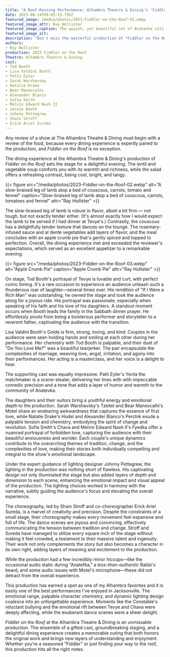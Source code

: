 ```yaml
---
title: "A Roof-Raising Performance: Alhambra Theatre & Dining's 'Fiddler on the Roof'"
date: 2023-08-14T09:03:13.736Z
featured_image: /media/photos/2023-Fiddler-on-the-Roof-01.webp
featured_image_attr: Ray Hollister
featured_image_caption: The quaint, yet beautiful set of Anatevka sits quietly as it waits for the production to begin. Sadly, the reviewer was overly captivated by the performance and forgot to take more photos once the show began!
featured_image_alt: 
description: "Don't miss the masterful production of *Fiddler on the Roof* at The Alhambra Theatre & Dining, featuring an ensemble of a gifted cast, groundbreaking staging, and delightful dining."
authors:
- Ray Hollister
production: 2023 Fiddler on the Roof
Theatre: Alhambra Theatre & Dining
cast: 
- Tod Booth
- Lisa Valdini Booth
- Patti Eyler
- Sarah Warshavsky
- Natalie Drake
- Bear Manescalhi
- Alexander Blanco
- Sofia Smith
- Melvin Edward Nash II
- Jessie Booth
- Johnny Pettegrew
- Shain Stroff
- Erick Ariel Sureda
---
```

Any review of a show at The Alhambra Theatre & Dining must begin with a review of the food, because every dining experience is expertly paired to the production, and *Fiddler on the Roof* is no exception.

The dining experience at the Alhambra Theatre & Dining's production of *Fiddler on the Roof* sets the stage for a delightful evening. The lentil and vegetable soup comforts you with its warmth and richness, while the salad offers a refreshing contrast, being cool, bright, and tangy. 
<!--more-->
{{< figure src="/media/photos/2023-Fiddler-on-the-Roof-02.webp" alt="A slow-braised leg of lamb atop a bed of couscous, carrots, tomato and fennel" caption="Slow-braised leg of lamb atop a bed of couscous, carrots, tomatoes and fennel" attr="Ray Hollister" >}}

The slow-braised leg of lamb is robust in flavor, albeit a bit firm — not tough, but not exactly tender either. (It's almost exactly how I would expect the lamb to be served if I had dinner at Tevye's.) Contrastly, the couscous has a delightfully tender texture that dances on the tounge. The rosemary-infused sauce and al dente vegetables add layers of flavor, and the meal concludes with an apple crumb pie that's gently spiced and topped to perfection. Overall, the dining experience met and exceeded the reviewer's expectations, which served as an excellent appetizer to a remarkable evening.

{{< figure src="/media/photos/2023-Fiddler-on-the-Roof-03.webp" alt="Apple Crumb Pie" caption="Apple Crumb Pie" attr="Ray Hollister" >}}

On stage, Tod Booth's portrayal of Tevye is lovable and curt, with perfect comic timing. It's a rare occasion to experience an audience unleash such a thunderous roar of laughter—several times over. His rendition of "If I Were a Rich Man" was outstanding; he owned the stage and took the audience along for a joyous ride. His portrayal was passionate, especially when speaking of his faith and his love of his daughters. A standout moment occurs when Booth leads the family in the Sabbath dinner prayer. He effortlessly pivots from being a boisterous performer and storyteller to a reverent father, captivating the audience with the transition.

Lisa Valdini Booth's Golde is firm, strong, loving, and kind. Couples in the audience were seen holding hands and smiling at each other during her performance. Her chemistry with Tod Booth is palpable, and their duet of "Do You Love Me?" was a beautiful tearjerker. The pair encapsulate the complexities of marriage, weaving love, angst, irritation, and agony into their performances. Her acting is a masterclass, and her voice is a delight to hear.

The supporting cast was equally impressive. Patti Eyler's Yenta the matchmaker is a scene-stealer, delivering her lines with with impeccable comedic precision and a tone that adds a layer of humor and warmth to the community of Anatevka.

The daughters and their suitors bring a youthful energy and emotional depth to the production. Sarah Warshavsky's Tzeitel and Bear Manescalhi's Motel share an endearing awkwardness that captures the essence of first love, while Natalie Drake's Hodel and Alexander Blanco's Perchik exude a palpable tension and chemistry, embodying the spirit of change and revolution. Sofia Smith's Chava and Melvin Edward Nash II's Fyedka offer a nuanced portrayal of forbidden love, capturing the audience with their beautiful anxiousness and wonder. Each couple's unique dynamics contribute to the overarching themes of tradition, change, and the complexities of love, making their stories both individually compelling and integral to the show's emotional landscape.

Under the expert guidance of lighting designer Johnny Pettegrew, the lighting in the production was nothing short of flawless. His captivating design not only illuminated the stage but also added layers of depth and dimension to each scene, enhancing the emotional impact and visual appeal of the production. The lighting choices worked in harmony with the narrative, subtly guiding the audience's focus and elevating the overall experience.

The choreography, led by Shain Stroff and co-choreographer Erick Ariel Sureda, is a marvel of creativity and precision. Despite the constraints of a small stage, their choreography makes every movement feel expansive and full of life. The dance scenes are joyous and convincing, effectively communicating the tension between tradition and change. Stroff and Sureda have managed to utilize every square inch of the stage without making it feel crowded, a testament to their massive talent and ingenuity. Their work not only complements the story but also becomes a character in its own right, adding layers of meaning and excitement to the production.

While the production had a few incredibly minor hiccups—like the occasional audio static during "Anatefka," a *less-than-authentic* Rabbi's beard, and some audio issues with Motel's microphone—these did not detract from the overall experience. 

This production has earned a spot as one of my Alhambra favorites and it is easily one of the best performances I've enjoyed in Jacksonville. The emotional range, palpable character chemistry, and dynamic lighting design coalesce into an unforgettable experience. Moments like the Constable's reluctant bullying and the emotional rift between Tevye and Chava were deeply affecting, while the exuberant dance scenes were a sheer delight.

*Fiddler on the Roof* at the Alhambra Theatre & Dining is an unmissable production. The ensemble of a gifted cast, groundbreaking staging, and a delightful dining experience creates a memorable outing that both honors the original work and brings new layers of understanding and enjoyment. Whether you're a seasoned "Fiddler" or just finding your way to the roof, this production hits all the right notes.

